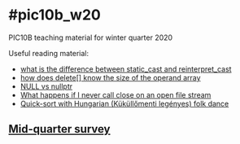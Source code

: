 # #pic10b_w20
PIC10B teaching material for winter quarter 2020

Useful reading material:
* [what is the difference between static_cast and reinterpret_cast](https://stackoverflow.com/questions/6855686/what-is-the-difference-between-static-cast-and-reinterpret-cast#6855742)
* [how does delete[] know the size of the operand array](https://stackoverflow.com/questions/197675/how-does-delete-know-the-size-of-the-operand-array)
* [NULL vs nullptr](http://www.open-std.org/jtc1/sc22/wg21/docs/papers/2007/n2431.pdf)
* [What happens if I never call close on an open file stream](https://stackoverflow.com/questions/28253569/what-happens-if-i-never-call-close-on-an-open-file-stream)
* [Quick-sort with Hungarian (Küküllőmenti legényes) folk dance](https://www.youtube.com/watch?v=ywWBy6J5gz8)

## [Mid-quarter survey](https://forms.gle/pFpb5F1tgoGUJYni9)

